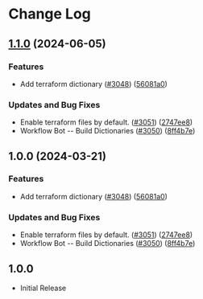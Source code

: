 # Change Log

## [1.1.0](https://github.com/kevintraver/cspell-dicts/compare/@cspell/dict-terraform-v1.0.0...@cspell/dict-terraform@1.1.0) (2024-06-05)


### Features

* Add terraform dictionary ([#3048](https://github.com/kevintraver/cspell-dicts/issues/3048)) ([56081a0](https://github.com/kevintraver/cspell-dicts/commit/56081a088b9c092fbc56910821704ef5256fe48b))


### Updates and Bug Fixes

* Enable terraform files by default. ([#3051](https://github.com/kevintraver/cspell-dicts/issues/3051)) ([2747ee8](https://github.com/kevintraver/cspell-dicts/commit/2747ee8b3607519f255c2829d1e70313dabdadbe))
* Workflow Bot -- Build Dictionaries ([#3050](https://github.com/kevintraver/cspell-dicts/issues/3050)) ([8ff4b7e](https://github.com/kevintraver/cspell-dicts/commit/8ff4b7e63b9a5a69732fa6d504956a29a926c511))

## 1.0.0 (2024-03-21)


### Features

* Add terraform dictionary ([#3048](https://github.com/streetsidesoftware/cspell-dicts/issues/3048)) ([56081a0](https://github.com/streetsidesoftware/cspell-dicts/commit/56081a088b9c092fbc56910821704ef5256fe48b))


### Updates and Bug Fixes

* Enable terraform files by default. ([#3051](https://github.com/streetsidesoftware/cspell-dicts/issues/3051)) ([2747ee8](https://github.com/streetsidesoftware/cspell-dicts/commit/2747ee8b3607519f255c2829d1e70313dabdadbe))
* Workflow Bot -- Build Dictionaries ([#3050](https://github.com/streetsidesoftware/cspell-dicts/issues/3050)) ([8ff4b7e](https://github.com/streetsidesoftware/cspell-dicts/commit/8ff4b7e63b9a5a69732fa6d504956a29a926c511))

## 1.0.0

- Initial Release
